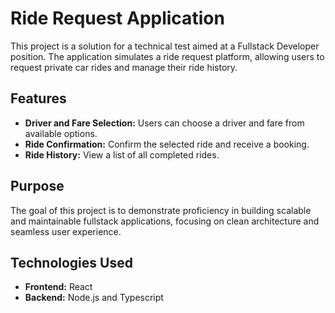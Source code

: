 # Ride Request Application  

This project is a solution for a technical test aimed at a Fullstack Developer position. The application simulates a ride request platform, allowing users to request private car rides and manage their ride history.  

## Features  
- **Driver and Fare Selection:** Users can choose a driver and fare from available options.  
- **Ride Confirmation:** Confirm the selected ride and receive a booking.  
- **Ride History:** View a list of all completed rides.  

## Purpose  
The goal of this project is to demonstrate proficiency in building scalable and maintainable fullstack applications, focusing on clean architecture and seamless user experience.  

## Technologies Used  
- **Frontend:** React  
- **Backend:** Node.js and Typescript  
